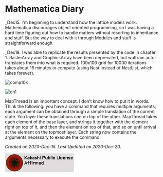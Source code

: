 





# Mathematica Diary

_Dec15. I'm beginning to understand how the lattice models work. Mathematica discourages object oriented programming, so I was having a hard time figuring out how to handle matters without resorting to inheritance and stuff. But the way to deal with it through Modules and stuff is straightforward enough. 

_Dec19.  I was able to replicate the results presented by the code in chapter 1. RasterArray and GraphicsArray have been deprecated, but wolfram auto-translates them into what is required. 100x100 grid for 10000 iterations takes about 16 minutes to compute (using Nest instead of NestList, which takes forever). 

![comp10k](C:\Users\Cystennin\Desktop\scriptresults\comp10k.png)

![ch1](/outputs/ch1.png)

MapThread is an important concept. I don't know how to put it in words. Think the following: you have a command that requires multiple arguments; each argument can be obtained through a simple translation of the current state. You layer these translations one on top of the other. MapThread takes each element of the base layer, and strings it together with the element right on top of it, and then the element on top of that, and so on until arrival at the element on the topmost layer. Each string now contains the arguments necessary to execute the command. 







*Created on 2020-Dec-15. Last Updated on 2020-Dec-20.*

[![Kakashi Public License Affirmed](https://github.com/13saints/licenses/blob/main/logos/KPLv1.0-affirmed-medium.png)](https://raw.githubusercontent.com/13saints/licenses/main/KPLv1.0.txt)